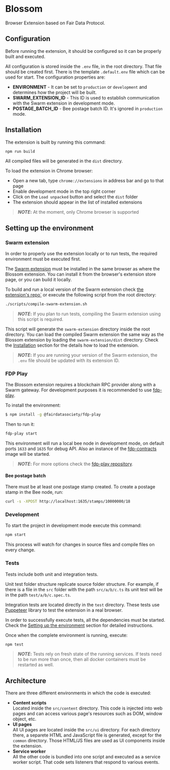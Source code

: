 # Blossom

Browser Extension based on Fair Data Protocol.

## Configuration

Before running the extension, it should be configured so it can be properly built and executed.

All configuration is stored inside the `.env` file, in the root directory. That file should be created first. There is the template `.default.env` file which can be used for start. The configuration properties are:

- **ENVIRONMENT** - It can be set to `production` or `development` and determines how the project will be built.
- **SWARM_EXTENSION_ID** - This ID is used to establish communication with the Swarm extension in development mode.
- **POSTAGE_BATCH_ID** - Bee postage batch ID. It's ignored in `production` mode.

## Installation

The extension is built by running this command:

```sh
npm run build
```

All compiled files will be generated in the `dist` directory.

To load the extension in Chrome browser:

- Open a new tab, type `chrome://extensions` in address bar and go to that page
- Enable development mode in the top right corner
- Click on the `Load unpacked` button and select the `dist` folder
- The extension should appear in the list of installed extensions

> **_NOTE_:** At the moment, only Chrome browser is supported

## Setting up the environment

### Swarm extension

In order to properly use the extension locally or to run tests, the required environment must be executed first.

The [Swarm extension](https://chrome.google.com/webstore/detail/ethereum-swarm-extension/afpgelfcknfbbfnipnomfdbbnbbemnia) must be installed in the same browser as where the Blossom extension. You can install it from the browser's extension store page, or you can build it locally.

To build and run a local version of the Swarm extension check [the extension's repo`](https://github.com/ethersphere/swarm-extension) or execute the following script from the root directory:

```bash
./scripts/compile-swarm-extension.sh
```

> **_NOTE_:** If you plan to run tests, compiling the Swarm extension using this script is required.

This script will generate the `swarm-extension` directory inside the root directory. You can load the compiled Swarm extension the same way as the Blossom extension by loading the `swarm-extension/dist` directory. Check the [Installation](#installation) section for the details how to load the extension.

> **_NOTE_:** If you are running your version of the Swarm extension, the `.env` file should be updated with its extension ID.

### FDP Play

The Blossom extension requires a blockchain RPC provider along with a Swarm gateway. For development purposes it is recommended to use [fdp-play](https://github.com/fairDataSociety/fdp-play).

To install the environment:

```bash
$ npm install -g @fairdatasociety/fdp-play
```

Then to run it:

```bash
fdp-play start
```

This environment will run a local bee node in development mode, on default ports `1633` and `1635` for debug API. Also an instance of the [fdp-contracts](https://github.com/fairDataSociety/fdp-contracts) image will be started.

> **_NOTE_:** For more options check the [fdp-play repository](https://github.com/fairDataSociety/fdp-play).

#### Bee postage batch

There must be at least one postage stamp created. To create a postage stamp in the Bee node, run:

```bash
curl -s -XPOST http://localhost:1635/stamps/10000000/18
```

### Development

To start the project in development mode execute this command:

```sh
npm start
```

This process will watch for changes in source files and compile files on every change.

### Tests

Tests include both unit and integration tests.

Unit test folder structure replicate source folder structure. For example, if there is a file in the `src` folder with the path `src/a/b/c.ts` its unit test will be in the path `test/a/b/c.spec.ts`.

Integration tests are located directly in the `test` directory. These tests use [Puppeteer](https://github.com/puppeteer/puppeteer) library to test the extension in a real browser.

In order to successfully execute tests, all the dependencies must be started. Check the [Setting up the environment](#setting-up-the-environment) section for detailed instructions.

Once when the complete environment is running, execute:

```sh
npm test
```

> **_NOTE_:** Tests rely on fresh state of the running services. If tests need to be run more than once, then all docker containers must be restarted as well.

## Architecture

There are three different environments in which the code is executed:

- **Content scripts** \
  Located inside the `src/content` directory. This code is injected into web pages and can access various page's resources such as DOM, window object, etc.
- **UI pages** \
  All UI pages are located inside the `src/ui` directory. For each directory there, a separete HTML and JavaScript file is generated, except for the `common` directory. Those HTML/JS files are used as UI components inside the extension.
- **Service worker** \
  All the other code is bundled into one script and executed as a service worker script. That code sets listeners that respond to various events.
